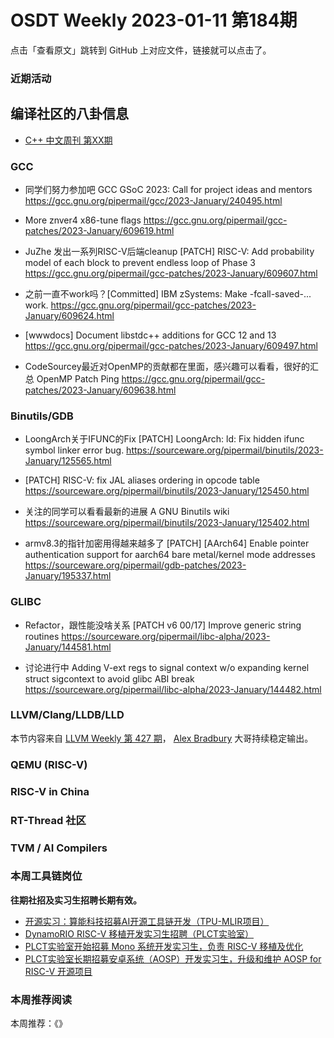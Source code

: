 # OSDT Weekly 2023-01-11 第184期

点击「查看原文」跳转到 GitHub 上对应文件，链接就可以点击了。

### 近期活动

## 编译社区的八卦信息

- [C++ 中文周刊 第XX期]()

### GCC

- 同学们努力参加吧 GCC GSoC 2023: Call for project ideas and mentors
  https://gcc.gnu.org/pipermail/gcc/2023-January/240495.html

- More znver4 x86-tune flags
  https://gcc.gnu.org/pipermail/gcc-patches/2023-January/609619.html

- JuZhe 发出一系列RISC-V后端cleanup
  [PATCH] RISC-V: Add probability model of each block to prevent endless loop of Phase 3
  https://gcc.gnu.org/pipermail/gcc-patches/2023-January/609607.html

- 之前一直不work吗？[Committed] IBM zSystems: Make -fcall-saved-... work.
  https://gcc.gnu.org/pipermail/gcc-patches/2023-January/609624.html

- [wwwdocs] Document libstdc++ additions for GCC 12 and 13
  https://gcc.gnu.org/pipermail/gcc-patches/2023-January/609497.html

- CodeSourcey最近对OpenMP的贡献都在里面，感兴趣可以看看，很好的汇总
  OpenMP Patch Ping
  https://gcc.gnu.org/pipermail/gcc-patches/2023-January/609638.html

### Binutils/GDB

- LoongArch关于IFUNC的Fix
  [PATCH] LoongArch: ld: Fix hidden ifunc symbol linker error bug.
  https://sourceware.org/pipermail/binutils/2023-January/125565.html

- [PATCH] RISC-V: fix JAL aliases ordering in opcode table
  https://sourceware.org/pipermail/binutils/2023-January/125450.html

- 关注的同学可以看看最新的进展  A GNU Binutils wiki
  https://sourceware.org/pipermail/binutils/2023-January/125402.html

- armv8.3的指针加密用得越来越多了
  [PATCH] [AArch64] Enable pointer authentication support for aarch64 bare metal/kernel mode addresses
  https://sourceware.org/pipermail/gdb-patches/2023-January/195337.html

### GLIBC

- Refactor，跟性能没啥关系 [PATCH v6 00/17] Improve generic string routines
  https://sourceware.org/pipermail/libc-alpha/2023-January/144581.html

- 讨论进行中 Adding V-ext regs to signal context w/o expanding kernel struct sigcontext to avoid glibc ABI break
  https://sourceware.org/pipermail/libc-alpha/2023-January/144482.html

### LLVM/Clang/LLDB/LLD

本节内容来自 [LLVM Weekly 第 427 期](http://llvmweekly.org/issue/427)，
[Alex Bradbury](https://www.linkedin.com/in/alex-bradbury/) 大哥持续稳定输出。

### QEMU (RISC-V)

### RISC-V in China

### RT-Thread 社区

### TVM / AI Compilers

### 本周工具链岗位

**往期社招及实习生招聘长期有效。**

- [开源实习：算能科技招募AI开源工具链开发（TPU-MLIR项目）](https://mp.weixin.qq.com/s/IBJh0ip4k11PzIMZecsWSw)
- [DynamoRIO RISC-V 移植开发实习生招聘（PLCT实验室）](https://mp.weixin.qq.com/s/J_5TjT6DOqeOXJXQI5VQxw)
- [PLCT实验室开始招募 Mono 系统开发实习生，负责 RISC-V 移植及优化](https://mp.weixin.qq.com/s/whEW7Hay1jIP1tBzIPay1A)
- [PLCT实验室长期招募安卓系统（AOSP）开发实习生，升级和维护 AOSP for RISC-V 开源项目](https://mp.weixin.qq.com/s/dJP2cEB1nex2inR5c-cJog)


### 本周推荐阅读

本周推荐：《》
